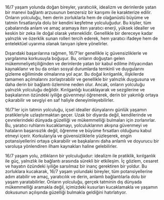 16/7 yaşam yolunda doğan bireyler, yaratıcılık, idealizm ve derinlerde yatan bir manevi bağlantı arzusunun benzersiz bir karışımı ile karakterize edilir. Onların yolculuğu, hem derin zorluklarla hem de olağanüstü büyüme ve tatmin fırsatlarıyla dolu bir kendini keşfetme yolculuğudur. Bu kişiler, tüm çabalarında anlam ve amaç aramaya iten yaratıcı enerji, yüksek idealler ve keskin bir zeka ile doğal olarak yeteneklidir. Genellikle bir dereceye kadar yalnızlık ve özerklik sunan rolleri tercih ederek, hem yaratıcı ifadeye hem de entelektüel uyarıma olanak tanıyan işlere yönelirler.

Dışarıdaki başarılarına rağmen, 16/7'ler genellikle iç güvensizliklerle ve yargılanma korkusuyla boğuşur. Bu, onların doğuştan gelen mükemmeliyetçiliğinden ve derinlerde yatan bir kabul edilme ihtiyacından kaynaklanır ve bu da onları sosyal durumlarda temkinli ve duygularını gizleme eğiliminde olmalarına yol açar. Bu doğal kırılganlık, ilişkilerde tamamen açılmalarını zorlaştırabilir ve genellikle bir yalnızlık duygusuna ve daha derin bir bağlantı özlemine neden olur. Ancak, onların yolculuğu yalnızlık yolculuğu değildir. Kırılganlığı kucaklayarak ve sezgilerine ve başkalarının özündeki iyiliğe güvenmeyi öğrenerek, derin bir yakınlığı ortaya çıkarabilir ve sevgiyi en saf haliyle deneyimleyebilirler.

16/7'ler için tatmin yolculuğu, içsel idealler dünyalarını günlük yaşamın pratikleriyle uzlaştırmaktan geçer. Uzak bir diyarda değil, kendilerinde ve çevrelerindeki dünyada güzelliği ve mükemmelliği bulmaları için zorlanırlar. Bu, yaratıcı ruhlarını kucaklamayı, yolculuklarının akışına güvenmeyi ve hataların başarısızlık değil, öğrenme ve büyüme fırsatları olduğunu kabul etmeyi içerir. Korkularıyla ve güvensizliklerle yüzleşerek, engin potansiyellerini ortaya çıkarabilir ve başkalarını daha anlamlı ve doyurucu bir varoluşa yönlendiren ilham kaynakları haline gelebilirler.

16/7 yaşam yolu, zıtlıkların bir yolculuğudur: idealizm ile pratiklik, kırılganlık ile güç, yalnızlık ile bağlantı arasında sürekli bir etkileşim. İç gözlem, cesaret ve hayatın özündeki iyiliğe sarsılmaz bir inanç gerektiren bir yoldur. Bu zorluklara kucakarak, 16/7 yaşam yolundaki bireyler, tüm potansiyellerine adım atabilir ve amaç, yaratıcılık ve derin, anlamlı bağlantılarla dolu bir yaşam yaratabilirler. Onların yolculuğu, gerçek tatminin dış dünyada mükemmelliği aramakla değil, içimizdeki kusurları kucaklamakla ve yaşamın dokusunun açılışında güzelliği bulmakla geldiğini hatırlatıyor. 
